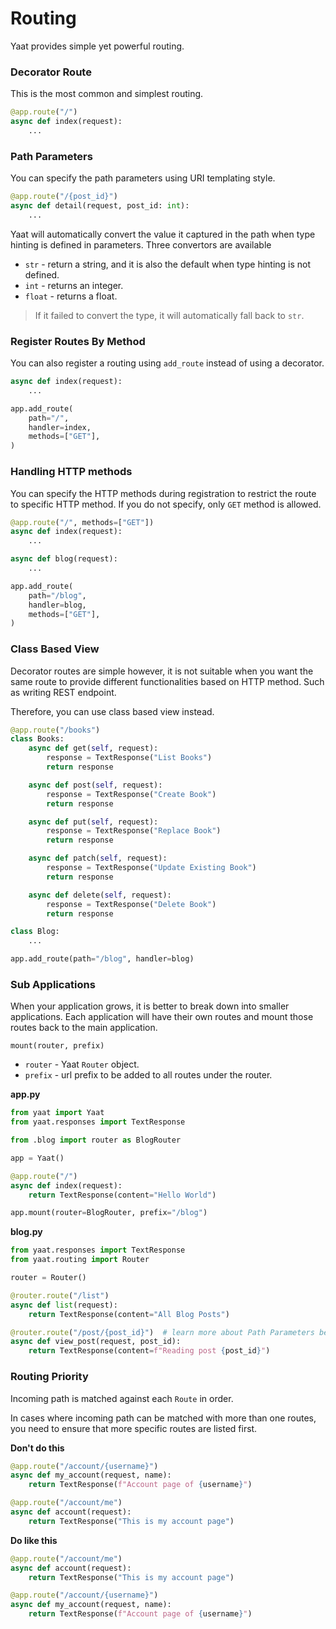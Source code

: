 # Routing

Yaat provides simple yet powerful routing.

### Decorator Route

This is the most common and simplest routing.

```python
@app.route("/")
async def index(request):
    ...
```

### Path Parameters

You can specify the path parameters using URI templating style.

```python
@app.route("/{post_id}")
async def detail(request, post_id: int):
    ...
```

Yaat will automatically convert the value it captured in the path when type hinting is defined in parameters. Three convertors are available

- `str` - return a string, and it is also the default when type hinting is not defined.
- `int` - returns an integer.
- `float` - returns a float.

> If it failed to convert the type, it will automatically fall back to `str`.


### Register Routes By Method

You can also register a routing using `add_route` instead of using a decorator.

```python
async def index(request):
    ...

app.add_route(
    path="/",
    handler=index,
    methods=["GET"],
)
```

### Handling HTTP methods

You can specify the HTTP methods during registration to restrict the route to specific HTTP method.
If you do not specify, only `GET` method is allowed.

```python
@app.route("/", methods=["GET"])
async def index(request):
    ...

async def blog(request):
    ...

app.add_route(
    path="/blog",
    handler=blog,
    methods=["GET"],
)
```

### Class Based View

Decorator routes are simple however, it is not suitable when you want the same route to provide different functionalities based
on HTTP method. Such as writing REST endpoint.

Therefore, you can use class based view instead.

```python
@app.route("/books")
class Books:
    async def get(self, request):
        response = TextResponse("List Books")
        return response

    async def post(self, request):
        response = TextResponse("Create Book")
        return response

    async def put(self, request):
        response = TextResponse("Replace Book")
        return response

    async def patch(self, request):
        response = TextResponse("Update Existing Book")
        return response

    async def delete(self, request):
        response = TextResponse("Delete Book")
        return response

class Blog:
    ...

app.add_route(path="/blog", handler=blog)
```

### Sub Applications

When your application grows, it is better to break down into smaller applications. Each application will have their own routes
and mount those routes back to the main application.

`mount(router, prefix)`

- `router` - Yaat `Router` object.
- `prefix` - url prefix to be added to all routes under the router.

**app.py**
```python
from yaat import Yaat
from yaat.responses import TextResponse

from .blog import router as BlogRouter

app = Yaat()

@app.route("/")
async def index(request):
    return TextResponse(content="Hello World")

app.mount(router=BlogRouter, prefix="/blog")
```

**blog.py**
```python
from yaat.responses import TextResponse
from yaat.routing import Router

router = Router()

@router.route("/list")
async def list(request):
    return TextResponse(content="All Blog Posts")

@router.route("/post/{post_id}")  # learn more about Path Parameters below
async def view_post(request, post_id):
    return TextResponse(content=f"Reading post {post_id}")
```

### Routing Priority

Incoming path is matched against each `Route` in order.

In cases where incoming path can be matched with more than one routes, you need to ensure that more specific routes are listed first.

**Don't do this**
```python
@app.route("/account/{username}")
async def my_account(request, name):
    return TextResponse(f"Account page of {username}")

@app.route("/account/me")
async def account(request):
    return TextResponse("This is my account page")
```

**Do like this**
```python
@app.route("/account/me")
async def account(request):
    return TextResponse("This is my account page")

@app.route("/account/{username}")
async def my_account(request, name):
    return TextResponse(f"Account page of {username}")
```
